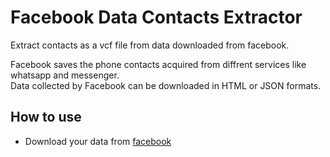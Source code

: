 # Facebook Data Contacts Extractor

Extract contacts as a vcf file from data downloaded from facebook.

Facebook saves the phone contacts acquired from diffrent services like whatsapp and messenger.\
Data collected by Facebook can be downloaded in HTML or JSON formats.

## How to use

* Download your data from [facebook](https://www.facebook.com/dyi/?referrer=yfi_settings)




